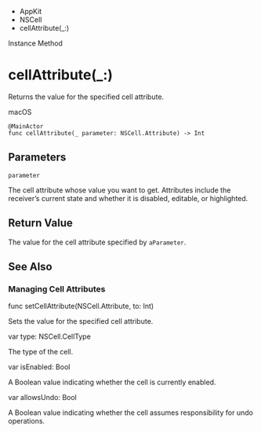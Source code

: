 

- AppKit
- NSCell
-  cellAttribute(\_:) 

Instance Method

# cellAttribute(\_:)

Returns the value for the specified cell attribute.

macOS

``` source
@MainActor
func cellAttribute(_ parameter: NSCell.Attribute) -> Int
```

## Parameters 

`parameter`  

The cell attribute whose value you want to get. Attributes include the receiver’s current state and whether it is disabled, editable, or highlighted.

## Return Value

The value for the cell attribute specified by `aParameter`.

## See Also

### Managing Cell Attributes

func setCellAttribute(NSCell.Attribute, to: Int)

Sets the value for the specified cell attribute.

var type: NSCell.CellType

The type of the cell.

var isEnabled: Bool

A Boolean value indicating whether the cell is currently enabled.

var allowsUndo: Bool

A Boolean value indicating whether the cell assumes responsibility for undo operations.

